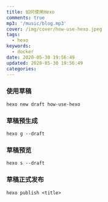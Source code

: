 ```yaml
---
title: 如何使用Hexo
comments: true
mp3: '/music/blog.mp3'
cover: /img/cover/how-use-hexo.jpeg
tags:
  - hexo
keywords:
  - docker
date: 2020-05-30 19:56:49
updated: 2020-05-30 19:56:49
categories:
---
```



### 使用草稿
```
hexo new draft how-use-hexo
```

### 草稿预生成
```
hexo g --draft
```

### 草稿预览
```
hexo s --draft
```

### 草稿正式发布
```
hexo publish <title>
```
